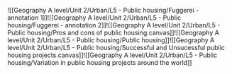 ![[Geography A level/Unit 2/Urban/L5 - Public housing/Fuggerei - annotation 1]]![[Geography A level/Unit 2/Urban/L5 - Public housing/Fuggerei - annotation 2]]![[Geography A level/Unit 2/Urban/L5 - Public housing/Pros and cons of public housing.canvas]]![[Geography A level/Unit 2/Urban/L5 - Public housing/Public housing]]![[Geography A level/Unit 2/Urban/L5 - Public housing/Successful and Unsucessful public housing projects.canvas]]![[Geography A level/Unit 2/Urban/L5 - Public housing/Variation in public housing projects around the world]]